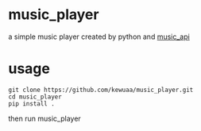 # music_player
a simple music player created by python and [music_api](https://github.com/kewuaa/music_api.git)

# usage

```
git clone https://github.com/kewuaa/music_player.git
cd music_player
pip install .
```

then run music_player
